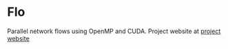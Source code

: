 # Flo
Parallel network flows using OpenMP and CUDA.
Project website at [project website](http://joshkorn.com/flows.html)
